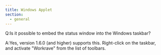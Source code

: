 ```yaml
---
title: Windows Applet
section:
  - general
---
```

Q:Is it possible to embed the status window into the Windows taskbar?

A:Yes, version 1.6.0 (and higher) supports this. Right-click on the taskbar, and
activate "Workrave" from the list of toolbars.
